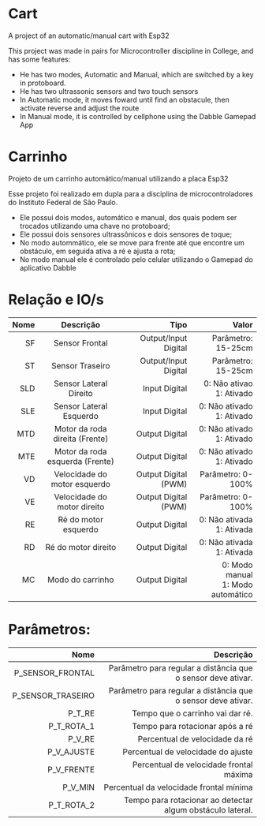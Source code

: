 # Cart
A project of an automatic/manual cart with Esp32

This project was made in pairs for Microcontroller discipline in College, and has some features:

- He has two modes, Automatic and Manual, which are switched by a key in protoboard.
- He has two ultrassonic sensors and two touch sensors
- In Automatic mode, it moves foward until find an obstacule, then activate reverse and adjust the route
- In Manual mode, it is controlled by cellphone using the Dabble Gamepad App

# Carrinho
Projeto de um carrinho automático/manual utilizando a placa Esp32

Esse projeto foi realizado em dupla para a disciplina de microcontroladores do Instituto Federal de São Paulo.

- Ele possui dois modos, automático e manual, dos quais podem ser trocados utilizando uma chave no protoboard;
- Ele possui dois sensores ultrassônicos e dois sensores de toque;
- No modo autommático, ele se move para frente até que encontre um obstáculo, em seguida ativa a ré e ajusta a rota;
- No modo manual ele é controlado pelo celular utilizando o Gamepad do aplicativo Dabble



# Relação e IO/s
| Nome        | Descrição    | Tipo  | Valor  |
| -----------: |:------------:| -----:| ------:|
|  SF         | Sensor Frontal  | Output/Input Digital | Parâmetro: 15-25cm |
|  ST         | Sensor Traseiro  | Output/Input Digital | Parâmetro: 15-25cm |
|  SLD         | Sensor Lateral Direito  | Input Digital | 0: Não ativao <br> 1: Ativado |
|  SLE         | Sensor Lateral Esquerdo  | Input Digital | 0: Não ativado <br> 1: Ativado |
|  MTD         | Motor da roda direita (Frente)  | Output Digital | 0: Não ativado <br> 1: Ativado |
|  MTE         | Motor da roda esquerda (Frente)  | Output Digital | 0: Não ativado <br> 1: Ativado |
|  VD        | Velocidade do motor esquerdo  | Output Digital (PWM) | Parâmetro: 0-100% |
|  VE         | Velocidade do motor direito  | Output Digital (PWM) | Parâmetro: 0-100% |
|  RE         | Ré do motor esquerdo  | Output Digital | 0: Não ativada <br> 1: Ativada |
|  RD         | Ré do motor direito  | Output Digital | 0: Não ativada <br> 1: Ativada |
|  MC        | Modo do carrinho  | Output Digital | 0: Modo manual <br> 1: Modo automático |





# Parâmetros: 
 | Nome | Descrição |
 | -------: |  ------: |
 | P_SENSOR_FRONTAL         | Parâmetro para regular a distância que o sensor deve ativar.         |
 | P_SENSOR_TRASEIRO         | Parâmetro para regular a distância que o sensor deve ativar.         |
 | P_T_RE         |  Tempo que o carrinho vai dar ré.         |
 | P_T_ROTA_1         |Tempo para rotacionar após a ré        |
 | P_V_RE         | Percentual de velocidade da ré         |
 | P_V_AJUSTE         | Percentual de velocidade do ajuste         |
 | P_V_FRENTE         | Percentual de velocidade frontal máxima        |
 | P_V_MIN         | Percentual da velocidade frontal mínima         |
 | P_T_ROTA_2         | Tempo para rotacionar ao detectar algum obstáculo lateral.        |
